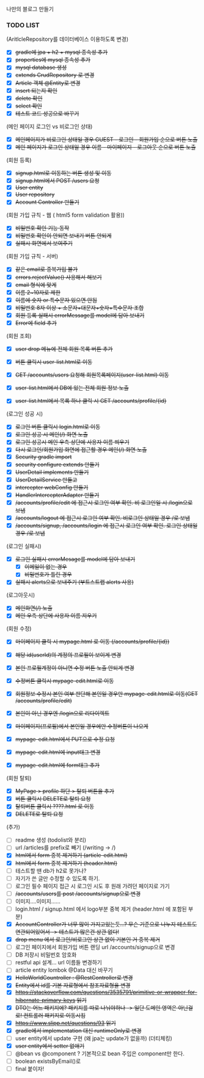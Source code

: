 나만의 블로그 만들기

### TODO LIST

(AritlcleRepository를 데이터베이스 이용하도록 변경)

- [x] ~~gradle에 jpa + h2 + mysql 종속성 추가~~
- [x] ~~properties에 mysql 종속성 추가~~
- [x] ~~mysql database 생성~~
- [x] ~~extends CrudRepository 로 변경~~
- [x] ~~Article 객체 @Entity로 변경~~
- [x] ~~insert 되는지 확인~~
- [x] ~~delete 확인~~
- [x] ~~select 확인~~
- [x] ~~테스트 코드 성공으로 바꾸기~~

(메인 페이지 로그인 vs 비로그인 상태)

- [x] ~~메인페이지가 비로그인 상태일 경우 GUEST - 로그인 - 회원가입 순으로 버튼 노출~~
- [x] ~~메인 페이지가 로그인 상태일 경우 이름 - 마이페이지 - 로그아웃 순으로 버튼 노출~~

(회원 등록)

- [x] ~~signup.html로 이동하는 버튼 생성 및 이동~~
- [x] ~~signup.html에서 POST /users 요청~~
- [x] ~~User entity~~
- [x] ~~User repository~~
- [x] ~~Account Controller 만들기~~

(회원 가입 규칙 - 웹 ( html5 form validation 활용))

- [x] ~~비밀번호 확인 기능 동작~~
- [x] ~~비밀번호 확인이 안되면 보내기 버튼 안되게~~
- [x] ~~실패시 화면에서 보여주기~~

(회원 가입 규칙 - 서버)

- [x] ~~같은 email로 중복가입 불가~~
- [x] ~~errors.rejectValue() 사용해서 해보기~~
- [x] ~~email 형식에 맞게~~
- [x] ~~이름 2~10자로 제한~~
- [x] ~~이름에 숫자 or 특수문자 있으면 안됨~~
- [x] ~~비밀번호 8자 이상 + 소문자+대문자+숫자+특수문자 조합~~
- [x] ~~회원 등록 실패시 errorMessage를 model에 담아 보내기~~
- [x] ~~Error에 field 추가~~

(회원 조회)

- [x] ~~user drop 메뉴에 전체 회원 목록 버튼 추가~~
- [x] ~~버튼 클릭시 user-list.html로 이동~~

- [x] ~~GET /accounts/users 요청해 회원목록페이지(user-list.html) 이동~~
- [x] ~~user-list.html에서 DB에 있는 전체 회원 정보 노출~~
- [x] ~~user-list.html에서 목록 하나 클릭 시 GET /accounts/profile/{id}~~

(로그인 성공 시)

- [x] ~~로그인 버튼 클릭시 login.html로 이동~~
- [x] ~~로그인 성공 시 메인(/) 화면 노출~~
- [x] ~~로그인 성공시 메인 우측 상단에 사용자 이름 띄우기~~
- [x] ~~다시 로그인/회원가입 화면에 접근할 경우 메인(/) 화면 노출~~
- [x] ~~Security gradle import~~
- [x] ~~security configure extends 만들기~~
- [x] ~~UserDetail implements 만들기~~
- [x] ~~UserDetailService 만들고~~
- [x] ~~intercepter webConfig 만들기~~
- [x] ~~HandlerIntercepterAdapter 만들기~~
- [x] ~~/accounts/profile/edit 에 접근시 로그인 여부 확인. 비 로그인일 시 /login으로 보냄~~
- [x] ~~/accounts/logout 에 접근시 로그인 여부 확인. 비로그인 상태일 경우 /로 보냄~~
- [x] ~~/accounts/signup, /accounts/login 에 접근시 로그인 여부 확인. 로그인 상태일 경우 /로 보냄~~

(로그인 실패시)

- [x] ~~로그인 실패시 errorMesage를 model에 담아 보내기~~
  - [x] ~~이메일이 없는 경우~~
  - [x] ~~비밀번호가 틀린 경우~~
- [x] ~~실패시 alerts으로 보내주기 (부트스트랩 alerts 사용)~~

(로그아웃시)

- [x] ~~메인화면(/) 노출~~
- [x] ~~메인 우측 상단에 사용자 이름 지우기~~

(회원 수정)

- [x] ~~마이페이지 클릭 시 mypage.html 로 이동 (/accounts/profile/{id})~~
- [x] ~~해당 id(userId)의 계정의 프로필이 보이게 변경~~
- [x] ~~본인 프로필계정이 아니면 수정 버튼 노출 안되게 변경~~
- [x] ~~수정버튼 클릭시 mypage-edit.html로 이동~~

- [x] ~~회원정보 수정시 본인 여부 판단해 본인일 경우만 mypage-edit.html로 이동(GET /accounts/profile/edit)~~
- [x] ~~본인이 아닌 경우엔 /login으로 리다이렉트~~
- [x] ~~마이페이지(프로필)에서 본인일 경우에만 수정버튼이 나오게~~
- [x] ~~mypage-edit.html에서 PUT으로 수정 요청~~
- [x] ~~mypage-edit.html에 input태그 변경~~
- [x] ~~mypage-edit.html에 form태그 추가~~

(회원 탈퇴)

- [x] ~~MyPage > profile 하단 > 탈퇴 버튼을 추가~~
- [x] ~~버튼 클릭시 DELETE로 탈퇴 요청~~
- [x] ~~탈퇴버튼 클릭시 ????.html 로 이동~~
- [x] ~~DELETE로 탈퇴 요청~~

(추가)

- [ ] readme 생성 (todolist와 분리)
- [ ] url /articles를 prefix로 빼기 (/writing -> /)
- [x] ~~html에서 form 중복 제거하기 (article-edit.html)~~
- [x] ~~html에서 form 중복 제거하기 (header.html)~~
- [ ] 테스트할 땐 db가 h2로 못가나? 
- [ ] 자기가 쓴 글만 수정할 수 있도록 하기.
- [ ] 로그인 필수 페이지 접근 시 로그인 시도 후 원래 가려던 페이지로 가기
- [ ] ~~/accounts/users를 post /accounts/signup으로 변경~~
- [ ] 이미지....이미지......
- [ ] login.html / signup.html 에서 logo부분 중복 제거 (header.html 에 포함된 부분)
- [x] ~~AccountController가 너무 많이 가지고있는듯...?  무슨 기준으로 나누지 테스트도 연관되어있어서 -> 테스트가 많은건 상관 없다!~~
- [x] ~~drop menu 에서 로그인/비로그인 상관 없이 기본인 거 중복 제거~~
- [ ] 로그인 페이지에서 회원가입 버튼 랜딩 url /accounts/signup으로 변경
- [ ] DB 저장시 비밀번호 암호화
- [ ] restful api 설계... url 이름들 변경하기
- [ ] article entity lombok @Data 대신 바꾸기
- [x] ~~HelloWorldCountroller : @RestController로 변경~~
- [x] ~~Entity에서 id를 기본 자료형에서 참조자료형을 변경~~
- [x] ~~https://stackoverflow.com/questions/3535791/primitive-or-wrapper-for-hibernate-primary-keys 읽기~~
- [x] ~~DTO는 어느 패키지에? 패키지를 따로 나눠야하나 -> 일단 도메인 영역은 아닌걸로! 컨트롤러 패키지로 이동시킴~~
- [x] ~~https://www.slipp.net/questions/93 읽기~~
- [x] ~~gradle에서 implementation 대신 runtimeOnly로 변경~~
- [ ] user entity에서 update 구현 (왜 jpa는 update가 없을까) (더티체킹)
- [x] ~~user entity에서 setter 없애기~~
- [ ] @bean vs @component ? 기본적으로 bean 주입은 component만 한다.
- [ ] boolean existsByEmail()로
- [ ] final 붙이자! 